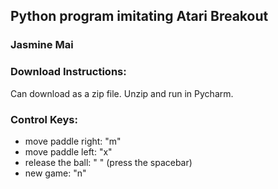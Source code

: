 ## Python program imitating Atari Breakout
### Jasmine Mai

### Download Instructions:
Can download as a zip file. Unzip and run in Pycharm.

### Control Keys:

* move paddle right: "m"
* move paddle left: "x"
* release the ball: " " (press the spacebar)
* new game: "n"


